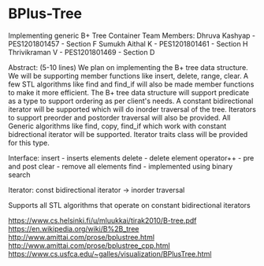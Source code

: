 # BPlus-Tree

Implementing generic B+ Tree Container
Team Members: 
Dhruva Kashyap  - PES1201801457 - Section F
Sumukh Aithal K - PES1201801461 - Section H
Thrivikraman V  - PES1201801469 - Section D

Abstract: (5-10 lines)
We plan on implementing the B+ tree data structure. We will be supporting member functions like insert, delete, range, clear. A few STL algorithms like find and find_if will also be made member functions to make it more efficient. The B+ tree data structure will support predicate as a type to support ordering as per client's needs. A constant bidirectional iterator will be supported which will do inorder traversal of the tree. Iterators to support preorder and postorder traversal will also be provided. All Generic algorithms like find, copy, find_if which work with constant bidrectional iterator will be supported. Iterator traits class will be provided for this type.

Interface:
insert      - inserts elements
delete      - delete element
operator++  - pre and post
clear       - remove all elements
find        - implemented using binary search


Iterator:
const bidirectional iterator -> inorder traversal


Supports all STL algorithms that operate on constant bidirectional iterators

https://www.cs.helsinki.fi/u/mluukkai/tirak2010/B-tree.pdf
https://en.wikipedia.org/wiki/B%2B_tree
http://www.amittai.com/prose/bplustree.html
http://www.amittai.com/prose/bplustree_cpp.html
https://www.cs.usfca.edu/~galles/visualization/BPlusTree.html
